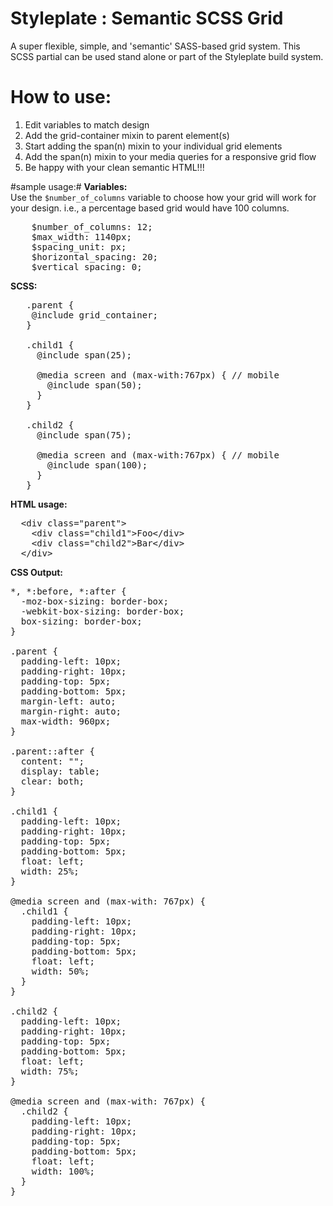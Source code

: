 # Styleplate : Semantic SCSS Grid
A super flexible, simple, and 'semantic' SASS-based grid system.  This SCSS partial can be used stand alone or part of the Styleplate build system. 

# How to use: #
1.  Edit variables to match design  
2.  Add the grid-container mixin to parent element(s)  
3.  Start adding the span(n) mixin to your individual grid elements  
4.  Add the span(n) mixin to your media queries for a responsive grid flow  
5.  Be happy with your clean semantic HTML!!!

#sample usage:#
**Variables:**  
Use the `$number_of_columns` variable to choose how your grid will work for your design.  i.e., a percentage based grid would have 100 columns. 
<pre>
    $number_of_columns: 12;  
    $max_width: 1140px;   
    $spacing_unit: px;  
    $horizontal_spacing: 20;  
    $vertical_spacing: 0;
</pre>  
  
**SCSS:**
<pre>
   .parent {
    @include grid_container;
   }
   
   .child1 {
     @include span(25);
     
     @media screen and (max-with:767px) { // mobile
       @include span(50);
     }
   }
   
   .child2 {
     @include span(75);
     
     @media screen and (max-with:767px) { // mobile
       @include span(100);
     }
   }
</pre>
  
**HTML usage:**  
<pre>
  &lt;div class=&quot;parent&quot;&gt;
    &lt;div class=&quot;child1&quot;&gt;Foo&lt;/div&gt;
    &lt;div class=&quot;child2&quot;&gt;Bar&lt;/div&gt;
  &lt;/div&gt;
</pre>  
  
**CSS Output:**  
<pre>
*, *:before, *:after {
  -moz-box-sizing: border-box;
  -webkit-box-sizing: border-box;
  box-sizing: border-box;
}

.parent {
  padding-left: 10px;
  padding-right: 10px;
  padding-top: 5px;
  padding-bottom: 5px;
  margin-left: auto;
  margin-right: auto;
  max-width: 960px;
}

.parent::after {
  content: "";
  display: table;
  clear: both;
}

.child1 {
  padding-left: 10px;
  padding-right: 10px;
  padding-top: 5px;
  padding-bottom: 5px;
  float: left;
  width: 25%;
}

@media screen and (max-with: 767px) {
  .child1 {
    padding-left: 10px;
    padding-right: 10px;
    padding-top: 5px;
    padding-bottom: 5px;
    float: left;
    width: 50%;
  }
}

.child2 {
  padding-left: 10px;
  padding-right: 10px;
  padding-top: 5px;
  padding-bottom: 5px;
  float: left;
  width: 75%;
}

@media screen and (max-with: 767px) {
  .child2 {
    padding-left: 10px;
    padding-right: 10px;
    padding-top: 5px;
    padding-bottom: 5px;
    float: left;
    width: 100%;
  }
}
</pre>
  


 
 
   
